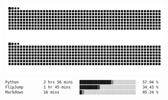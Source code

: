 ![Snake Animation](https://raw.githubusercontent.com/tomhea/tomhea/output/github-contribution-grid-snake-dark.svg#gh-dark-mode-only)
![Snake Animation](https://raw.githubusercontent.com/tomhea/tomhea/output/github-contribution-grid-snake.svg#gh-light-mode-only)

<p></p>

<!--START_SECTION:waka-->

```text
Python           2 hrs 56 mins   ██████████████▒░░░░░░░░░░   57.94 %
FlipJump         1 hr 45 mins    ████████▓░░░░░░░░░░░░░░░░   34.43 %
Markdown         16 mins         █▒░░░░░░░░░░░░░░░░░░░░░░░   05.24 %
```

<!--END_SECTION:waka-->
